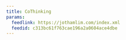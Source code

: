 ```yaml
---
title: CoThinking
params:
  feedlink: https://jothamlim.com/index.xml
  feedid: c313bc61f763cae196a2a0604ace4dbe
---
```

